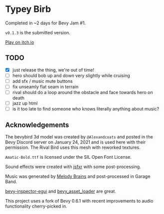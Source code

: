 # Typey Birb

Completed in ~2 days for Bevy Jam #1.

`v0.1.3` is the submitted version.

[Play on itch.io](https://euclidean-whale.itch.io/typey-birb)

## TODO

- [X] just release the thing, we're out of time!
- [ ] hero should bob up and down very slightly while cruising
- [ ] add sfx / music mute buttons
- [ ] fix unseamly flat seam in terrain
- [ ] rival should do a loop around the obstacle and face towards hero on death
- [ ] jazz up html
- [ ] is it too late to find someone who knows literally anything about music?

## Acknowledgements

The bevybird 3d model was created by `@Alexandcoats` and posted in the Bevy Discord server on January 24, 2021 and is used here with their permission. The Rival Bird uses this mesh with reworked textures.

`Amatic-Bold.ttf` is licensed under the SIL Open Font License.

Sound effects were created with [jsfxr](https://github.com/grumdrig/jsfxr) with some post-processing.

Music was generated by [Melody Brains](http://www.melodybrains.com/) and post-processed in Garage Band.

[bevy-inspector-egui](https://github.com/jakobhellermann/bevy-inspector-egui) and [bevy_asset_loader](https://github.com/NiklasEi/bevy_asset_loader) are great.

This project uses a fork of Bevy 0.6.1 with recent improvements to audio functionality cherry-picked in.
